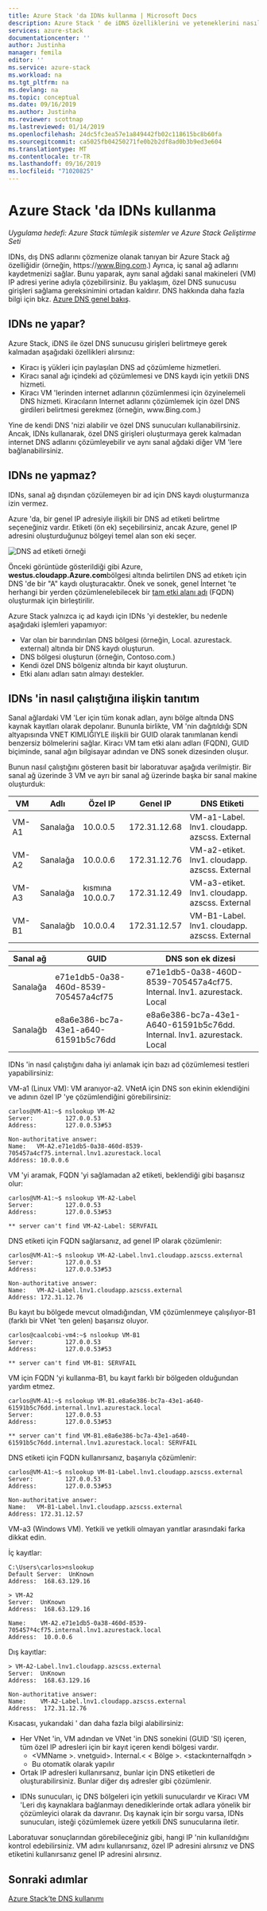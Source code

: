 ```yaml
---
title: Azure Stack 'da IDNs kullanma | Microsoft Docs
description: Azure Stack ' de iDNS özelliklerini ve yeteneklerini nasıl kullanacağınızı öğrenin.
services: azure-stack
documentationcenter: ''
author: Justinha
manager: femila
editor: ''
ms.service: azure-stack
ms.workload: na
ms.tgt_pltfrm: na
ms.devlang: na
ms.topic: conceptual
ms.date: 09/16/2019
ms.author: Justinha
ms.reviewer: scottnap
ms.lastreviewed: 01/14/2019
ms.openlocfilehash: 24dc5fc3ea57e1a849442fb02c118615bc8b60fa
ms.sourcegitcommit: ca5025fb04250271fe0b2b2df8ad0b3b9ed3e604
ms.translationtype: MT
ms.contentlocale: tr-TR
ms.lasthandoff: 09/16/2019
ms.locfileid: "71020825"
---
```

# <a name="use-idns-in-azure-stack"></a>Azure Stack 'da IDNs kullanma 

*Uygulama hedefi: Azure Stack tümleşik sistemler ve Azure Stack Geliştirme Seti*

IDNs, dış DNS adlarını çözmenize olanak tanıyan bir Azure Stack ağ özelliğidir (örneğin, https:\//www.Bing.com.) Ayrıca, iç sanal ağ adlarını kaydetmenizi sağlar. Bunu yaparak, aynı sanal ağdaki sanal makineleri (VM) IP adresi yerine adıyla çözebilirsiniz. Bu yaklaşım, özel DNS sunucusu girişleri sağlama gereksinimini ortadan kaldırır. DNS hakkında daha fazla bilgi için bkz. [Azure DNS genel bakış](https://docs.microsoft.com/azure/dns/dns-overview).

## <a name="what-does-idns-do"></a>IDNs ne yapar?

Azure Stack, iDNS ile özel DNS sunucusu girişleri belirtmeye gerek kalmadan aşağıdaki özellikleri alırsınız:

- Kiracı iş yükleri için paylaşılan DNS ad çözümleme hizmetleri.
- Kiracı sanal ağı içindeki ad çözümlemesi ve DNS kaydı için yetkili DNS hizmeti.
- Kiracı VM 'lerinden internet adlarının çözümlenmesi için özyinelemeli DNS hizmeti. Kiracıların Internet adlarını çözümlemek için özel DNS girdileri belirtmesi gerekmez (örneğin, www\.Bing.com.)

Yine de kendi DNS 'nizi alabilir ve özel DNS sunucuları kullanabilirsiniz. Ancak, IDNs kullanarak, özel DNS girişleri oluşturmaya gerek kalmadan internet DNS adlarını çözümleyebilir ve aynı sanal ağdaki diğer VM 'lere bağlanabilirsiniz.

## <a name="what-doesnt-idns-do"></a>IDNs ne yapmaz?

IDNs, sanal ağ dışından çözülemeyen bir ad için DNS kaydı oluşturmanıza izin vermez.

Azure 'da, bir genel IP adresiyle ilişkili bir DNS ad etiketi belirtme seçeneğiniz vardır. Etiketi (ön ek) seçebilirsiniz, ancak Azure, genel IP adresini oluşturduğunuz bölgeyi temel alan son eki seçer.

![DNS ad etiketi örneği](media/azure-stack-understanding-dns-in-tp2/image3.png)

Önceki görüntüde gösterildiği gibi Azure, **westus.cloudapp.Azure.com**bölgesi altında belirtilen DNS ad etıketı için DNS 'de bir "A" kaydı oluşturacaktır. Önek ve sonek, genel İnternet 'te herhangi bir yerden çözümlenelebilecek bir [tam etki alanı adı](https://en.wikipedia.org/wiki/Fully_qualified_domain_name) (FQDN) oluşturmak için birleştirilir.

Azure Stack yalnızca iç ad kaydı için IDNs 'yi destekler, bu nedenle aşağıdaki işlemleri yapamıyor:

- Var olan bir barındırılan DNS bölgesi (örneğin, Local. azurestack. external) altında bir DNS kaydı oluşturun.
- DNS bölgesi oluşturun (örneğin, Contoso.com.)
- Kendi özel DNS bölgeniz altında bir kayıt oluşturun.
- Etki alanı adları satın almayı destekler.

## <a name="demo-of-how-idns-works"></a>IDNs 'in nasıl çalıştığına ilişkin tanıtım

Sanal ağlardaki VM 'Ler için tüm konak adları, aynı bölge altında DNS kaynak kayıtları olarak depolanır. Bununla birlikte, VM 'nin dağıtıldığı SDN altyapısında VNET KIMLIĞIYLE ilişkili bir GUID olarak tanımlanan kendi benzersiz bölmelerini sağlar. Kiracı VM tam etki alanı adları (FQDN), GUID biçiminde, sanal ağın bilgisayar adından ve DNS sonek dizesinden oluşur.

<!--- what does compartment mean? Add a screenshot? can we clarify what we mean by host name and computer name. the description doesn't match the example in the table.--->
 
Bunun nasıl çalıştığını gösteren basit bir laboratuvar aşağıda verilmiştir. Bir sanal ağ üzerinde 3 VM ve ayrı bir sanal ağ üzerinde başka bir sanal makine oluşturduk:

<!--- Is DNS Label the right term? If so, we should define it. The column lists FQDNs, afaik. Where does the domain suffix come from? --->
 
|VM    |Adlı    |Özel IP   |Genel IP    | DNS Etiketi                                |
|------|--------|-------------|-------------|------------------------------------------|
|VM-A1 |Sanalağa   | 10.0.0.5    |172.31.12.68 |VM-a1-Label. lnv1. cloudapp. azscss. External |
|VM-A2 |Sanalağa   | 10.0.0.6    |172.31.12.76 |VM-a2-etiket. lnv1. cloudapp. azscss. External |
|VM-A3 |Sanalağa   | kısmına 10.0.0.7    |172.31.12.49 |VM-a3-etiket. lnv1. cloudapp. azscss. External |
|VM-B1 |Sanalağb   | 10.0.0.4    |172.31.12.57 |VM-B1-Label. lnv1. cloudapp. azscss. External |
 
 
|Sanal ağ  |GUID                                 |DNS son ek dizesi                                                  |
|------|-------------------------------------|-------------------------------------------------------------------|
|Sanalağa |e71e1db5-0a38-460d-8539-705457a4cf75 |e71e1db5-0a38-460D-8539-705457a4cf75. Internal. lnv1. azurestack. Local|
|Sanalağb |e8a6e386-bc7a-43e1-a640-61591b5c76dd |e8a6e386-bc7a-43e1-A640-61591b5c76dd. Internal. lnv1. azurestack. Local|
 
 
IDNs 'in nasıl çalıştığını daha iyi anlamak için bazı ad çözümlemesi testleri yapabilirsiniz:

<!--- why Linux?--->

VM-a1 (Linux VM): VM aranıyor-a2. VNetA için DNS son ekinin eklendiğini ve adının özel IP 'ye çözümlendiğini görebilirsiniz:
 
```console
carlos@VM-A1:~$ nslookup VM-A2
Server:         127.0.0.53
Address:        127.0.0.53#53
 
Non-authoritative answer:
Name:   VM-A2.e71e1db5-0a38-460d-8539-705457a4cf75.internal.lnv1.azurestack.local
Address: 10.0.0.6
```
 
VM 'yi aramak, FQDN 'yi sağlamadan a2 etiketi, beklendiği gibi başarısız olur:

```console 
carlos@VM-A1:~$ nslookup VM-A2-Label
Server:         127.0.0.53
Address:        127.0.0.53#53
 
** server can't find VM-A2-Label: SERVFAIL
```

DNS etiketi için FQDN sağlarsanız, ad genel IP olarak çözümlenir:

```console
carlos@VM-A1:~$ nslookup VM-A2-Label.lnv1.cloudapp.azscss.external
Server:         127.0.0.53
Address:        127.0.0.53#53
 
Non-authoritative answer:
Name:   VM-A2-Label.lnv1.cloudapp.azscss.external
Address: 172.31.12.76
```
 
Bu kayıt bu bölgede mevcut olmadığından, VM çözümlenmeye çalışılıyor-B1 (farklı bir VNet 'ten gelen) başarısız oluyor.

```console
carlos@caalcobi-vm4:~$ nslookup VM-B1
Server:         127.0.0.53
Address:        127.0.0.53#53
 
** server can't find VM-B1: SERVFAIL
```

VM için FQDN 'yi kullanma-B1, bu kayıt farklı bir bölgeden olduğundan yardım etmez.

```console 
carlos@VM-A1:~$ nslookup VM-B1.e8a6e386-bc7a-43e1-a640-61591b5c76dd.internal.lnv1.azurestack.local
Server:         127.0.0.53
Address:        127.0.0.53#53
 
** server can't find VM-B1.e8a6e386-bc7a-43e1-a640-61591b5c76dd.internal.lnv1.azurestack.local: SERVFAIL
```
 
DNS etiketi için FQDN kullanırsanız, başarıyla çözümlenir:

``` 
carlos@VM-A1:~$ nslookup VM-B1-Label.lnv1.cloudapp.azscss.external
Server:         127.0.0.53
Address:        127.0.0.53#53
 
Non-authoritative answer:
Name:   VM-B1-Label.lnv1.cloudapp.azscss.external
Address: 172.31.12.57
```
 
VM-a3 (Windows VM). Yetkili ve yetkili olmayan yanıtlar arasındaki farka dikkat edin.

İç kayıtlar:

```console
C:\Users\carlos>nslookup
Default Server:  UnKnown
Address:  168.63.129.16
 
> VM-A2
Server:  UnKnown
Address:  168.63.129.16
 
Name:    VM-A2.e71e1db5-0a38-460d-8539-705457ª4cf75.internal.lnv1.azurestack.local
Address:  10.0.0.6
```

Dış kayıtlar:

```console
> VM-A2-Label.lnv1.cloudapp.azscss.external
Server:  UnKnown
Address:  168.63.129.16
 
Non-authoritative answer:
Name:    VM-A2-Label.lnv1.cloudapp.azscss.external
Address:  172.31.12.76
``` 
 
Kısacası, yukarıdaki ' dan daha fazla bilgi alabilirsiniz:
 
*   Her VNet 'in, VM adından ve VNet 'in DNS sonekini (GUID 'SI) içeren, tüm özel IP adresleri için bir kayıt içeren kendi bölgesi vardır.
    *   \<VMName >. vnetguid\>. Internal.\< \< Bölge >. \<stackınternalfqdn >
    *   Bu otomatik olarak yapılır
*   Ortak IP adresleri kullanırsanız, bunlar için DNS etiketleri de oluşturabilirsiniz. Bunlar diğer dış adresler gibi çözümlenir.
 
 
- IDNs sunucuları, iç DNS bölgeleri için yetkili sunuculardır ve Kiracı VM 'Leri dış kaynaklara bağlanmayı denediklerinde ortak adlara yönelik bir çözümleyici olarak da davranır. Dış kaynak için bir sorgu varsa, IDNs sunucuları, isteği çözümlemek üzere yetkili DNS sunucularına iletir.
 
Laboratuvar sonuçlarından görebileceğiniz gibi, hangi IP 'nin kullanıldığını kontrol edebilirsiniz. VM adını kullanırsanız, özel IP adresini alırsınız ve DNS etiketini kullanırsanız genel IP adresini alırsınız.

## <a name="next-steps"></a>Sonraki adımlar

[Azure Stack’te DNS kullanımı](azure-stack-dns.md)

